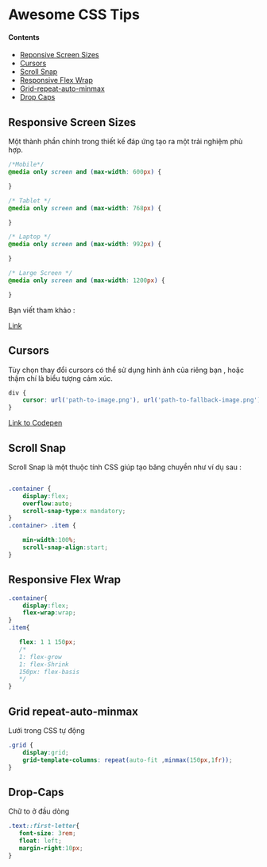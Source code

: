 # Awesome CSS Tips

#### Contents

- [Reponsive Screen Sizes](#Responsive-Screen-Sizes)
- [Cursors](#cursors)
- [Scroll Snap](#Scroll-Snap)
- [Responsive Flex Wrap](#Responsive-Flex-Wrap)
- [Grid-repeat-auto-minmax](#Grid-repeat-auto-minmax)
- [Drop Caps](#Drop-Caps)





## Responsive Screen Sizes
Một thành phần chính trong thiết kế đáp ứng tạo ra một trải nghiệm phù hợp.

```css
/*Mobile*/
@media only screen and (max-width: 600px) {

}

/* Tablet */
@media only screen and (max-width: 768px) {

}

/* Laptop */
@media only screen and (max-width: 992px) {

}

/* Large Screen */
@media only screen and (max-width: 1200px) {

}
```
Bạn viết tham khảo :

[Link](https://css-tricks.com/snippets/css/media-queries-for-standard-devices/)

## Cursors

Tùy chọn thay đổi cursors có thể sử dụng hình ảnh của riêng bạn , hoặc thậm chí là biểu tượng cảm xúc.

```css
div {
    cursor: url('path-to-image.png'), url('path-to-fallback-image.png'), auto;
}
```

[Link to Codepen](https://codepen.io/denic/pen/bGVpOPj)

## Scroll Snap
Scroll Snap là một thuộc tính CSS giúp tạo băng chuyền như ví dụ sau :
```css

.container {
    display:flex;
    overflow:auto;
    scroll-snap-type:x mandatory;
}
.container> .item {

    min-width:100%;
    scroll-snap-align:start;
}

```


## Responsive Flex Wrap

```css
.container{
    display:flex;
    flex-wrap:wrap;
}
.item{

   flex: 1 1 150px;
   /*
   1: flex-grow
   1: flex-Shrink
   150px: flex-basis
   */
}
```

## Grid repeat-auto-minmax

Lưới trong CSS tự động
```css
.grid {
    display:grid;
    grid-template-columns: repeat(auto-fit ,minmax(150px,1fr));
}

```

## Drop-Caps

Chữ to ở đầu dòng
```css
.text::first-letter{
   font-size: 3rem;
   float: left;
   margin-right:10px;
}
```




